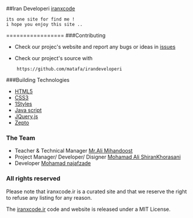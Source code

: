 ##Iran Developeri
[iranxcode](iranxcode.ir)

	its one site for find me !
	i hope you enjoy this site ..


=================
###Contributing


* Check our projec's website and report any bugs or ideas in [issues](https://github.com/matafa/irandeveloperi/issues)

* Check our project's source with
```
    https://github.com/matafa/irandeveloperi
```



###Building Technologies
* [HTML5](http://ali.md/wiki/html5)
* [CSS3](http://ali.md/css3ref)
* [1Styles](http://ali.md/1styles)
* [Java script](http://w3schools.com/js/default.asp)
* [JQuery.js](http://w3schools.com/jquery/default.asp)
* [Zepto](http://w3schools.com/jquery/default.asp)





### The Team 
- Teacher & Technical Manager [Mr.Ali Mihandoost](https://github.com/AliMD) 
- Project Manager/ Developer/ Disigner [Mohamad Ali ShiranKhorasani](https://github.com/matafa)
- Developer [Mohamad najafzade](https://www.github.com/mohammadn)





### All rights reserved ###
Please note that iranxcode.ir is a curated site and that we reserve the right to refuse any listing for any reason.


The [iranxcode.ir](http://iranxcode.ir) code and website is released under a MIT License.
